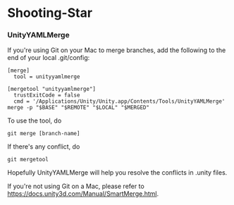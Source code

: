 # Shooting-Star

### UnityYAMLMerge

If you're using Git on your Mac to merge branches, add the following to the end of your local .git/config:

```
[merge]
  tool = unityyamlmerge

[mergetool "unityyamlmerge"]
  trustExitCode = false
  cmd = '/Applications/Unity/Unity.app/Contents/Tools/UnityYAMLMerge' merge -p "$BASE" "$REMOTE" "$LOCAL" "$MERGED"
```

To use the tool, do

```
git merge [branch-name]
```

If there's any conflict, do

```
git mergetool
```

Hopefully UnityYAMLMerge will help you resolve the conflicts in .unity files.

If you're not using Git on a Mac, please refer to https://docs.unity3d.com/Manual/SmartMerge.html.
